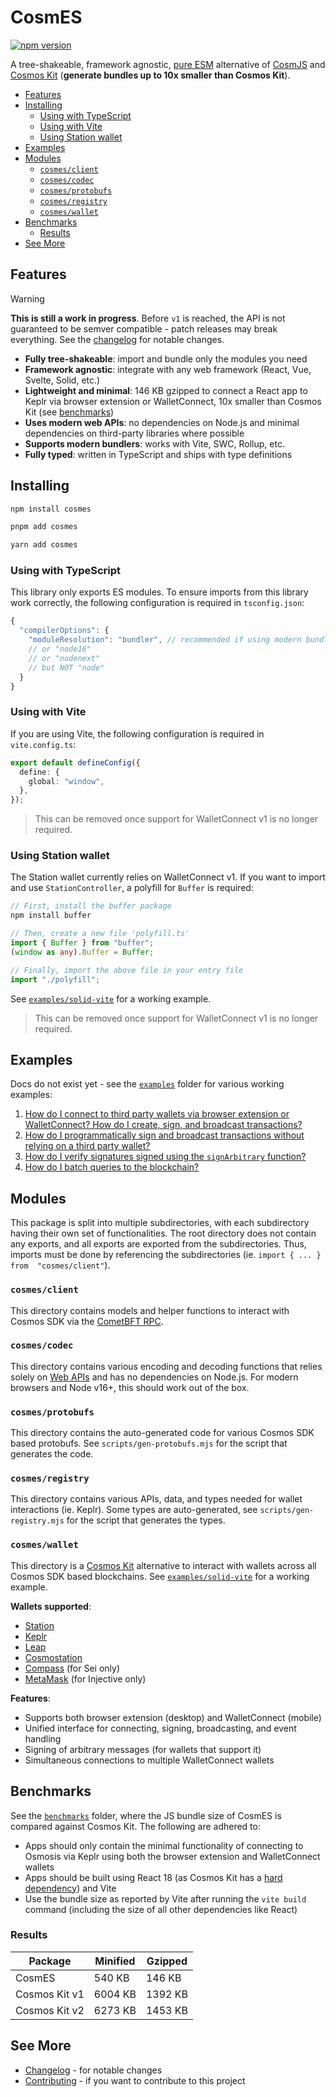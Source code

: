<!-- omit in toc -->
# CosmES

[![npm version](https://badge.fury.io/js/cosmes.svg)](https://www.npmjs.com/package/cosmes)

A tree-shakeable, framework agnostic, [pure ESM](https://gist.github.com/sindresorhus/a39789f98801d908bbc7ff3ecc99d99c) alternative of [CosmJS](https://github.com/cosmos/cosmjs) and [Cosmos Kit](https://cosmoskit.com) (**generate bundles up to 10x smaller than Cosmos Kit**).

- [Features](#features)
- [Installing](#installing)
  - [Using with TypeScript](#using-with-typescript)
  - [Using with Vite](#using-with-vite)
  - [Using Station wallet](#using-station-wallet)
- [Examples](#examples)
- [Modules](#modules)
  - [`cosmes/client`](#cosmesclient)
  - [`cosmes/codec`](#cosmescodec)
  - [`cosmes/protobufs`](#cosmesprotobufs)
  - [`cosmes/registry`](#cosmesregistry)
  - [`cosmes/wallet`](#cosmeswallet)
- [Benchmarks](#benchmarks)
  - [Results](#results)
- [See More](#see-more)

## Features

> [!WARNING]  
> **This is still a work in progress**. Before `v1` is reached, the API is not guaranteed to be semver compatible - patch releases may break everything. See the [changelog](./CHANGELOG.md) for notable changes.

- **Fully tree-shakeable**: import and bundle only the modules you need
- **Framework agnostic**: integrate with any web framework (React, Vue, Svelte, Solid, etc.)
- **Lightweight and  minimal**: 146 KB gzipped to connect a React app to Keplr via browser extension or WalletConnect, 10x smaller than Cosmos Kit (see [benchmarks](#benchmarks))
- **Uses modern web APIs**: no dependencies on Node.js and minimal dependencies on third-party libraries where possible
- **Supports modern bundlers**: works with Vite, SWC, Rollup, etc.
- **Fully typed**: written in TypeScript and ships with type definitions

## Installing

```sh
npm install cosmes

pnpm add cosmes

yarn add cosmes
```

### Using with TypeScript

This library only exports ES modules. To ensure imports from this library work correctly, the following configuration is required in `tsconfig.json`:

```ts
{
  "compilerOptions": {
    "moduleResolution": "bundler", // recommended if using modern bundlers
    // or "node16" 
    // or "nodenext"
    // but NOT "node"
  }
}
```

### Using with Vite

If you are using Vite, the following configuration is required in `vite.config.ts`:

```ts
export default defineConfig({
  define: {
    global: "window",
  },
});
```

> This can be removed once support for WalletConnect v1 is no longer required.

### Using Station wallet

The Station wallet currently relies on WalletConnect v1. If you want to import and use `StationController`, a polyfill for `Buffer` is required:

```ts
// First, install the buffer package
npm install buffer

// Then, create a new file 'polyfill.ts'
import { Buffer } from "buffer";
(window as any).Buffer = Buffer;

// Finally, import the above file in your entry file
import "./polyfill";
```

See [`examples/solid-vite`](./examples/solid-vite) for a working example.

> This can be removed once support for WalletConnect v1 is no longer required.

## Examples

Docs do not exist yet - see the [`examples`](./examples) folder for various working examples:

1. [How do I connect to third party wallets via browser extension or WalletConnect? How do I create, sign, and broadcast transactions?](./examples/solid-vite)
2. [How do I programmatically sign and broadcast transactions without relying on a third party wallet?](./examples/mnemonic-wallet)
3. [How do I verify signatures signed using the `signArbitrary` function?](./examples/verify-signatures)
4. [How do I batch queries to the blockchain?](./examples/batch-query)

## Modules

This package is split into multiple subdirectories, with each subdirectory having their own set of functionalities. The root directory does not contain any exports, and all exports are exported from the subdirectories. Thus, imports must be done by referencing the subdirectories (ie. `import { ... } from  "cosmes/client"`).

### `cosmes/client`

This directory contains models and helper functions to interact with Cosmos SDK via the [CometBFT RPC](https://docs.cosmos.network/v0.50/core/grpc_rest#cometbft-rpc).

### `cosmes/codec`

This directory contains various encoding and decoding functions that relies solely on [Web APIs](https://developer.mozilla.org/en-US/docs/Web/API) and has no dependencies on Node.js. For modern browsers and Node v16+, this should work out of the box.

### `cosmes/protobufs`

This directory contains the auto-generated code for various Cosmos SDK based protobufs. See `scripts/gen-protobufs.mjs` for the script that generates the code.

### `cosmes/registry`

This directory contains various APIs, data, and types needed for wallet interactions (ie. Keplr). Some types are auto-generated, see `scripts/gen-registry.mjs` for the script that generates the types.

### `cosmes/wallet`

This directory is a [Cosmos Kit](https://cosmoskit.com) alternative to interact with wallets across all Cosmos SDK based blockchains. See [`examples/solid-vite`](./examples/solid-vite) for a working example.

**Wallets supported**:

- [Station](https://docs.terra.money/learn/station/)
- [Keplr](https://www.keplr.app/)
- [Leap](https://www.leapwallet.io/)
- [Cosmostation](https://wallet.cosmostation.io/)
- [Compass](https://compasswallet.io/) (for Sei only)
- [MetaMask](https://metamask.io/) (for Injective only)

**Features**:

- Supports both browser extension (desktop) and WalletConnect (mobile)
- Unified interface for connecting, signing, broadcasting, and event handling
- Signing of arbitrary messages (for wallets that support it)
- Simultaneous connections to multiple WalletConnect wallets

## Benchmarks

See the [`benchmarks`](./benchmarks) folder, where the JS bundle size of CosmES is compared against Cosmos Kit. The following are adhered to:

- Apps should only contain the minimal functionality of connecting to Osmosis via Keplr using both the browser extension and WalletConnect wallets
- Apps should be built using React 18 (as Cosmos Kit has a [hard dependency](https://docs.cosmoskit.com/get-started)) and Vite
- Use the bundle size as reported by Vite after running the `vite build` command (including the size of all other dependencies like React)

### Results

| Package       | Minified | Gzipped |
|---------------|----------|---------|
| CosmES        | 540 KB   | 146 KB  |
| Cosmos Kit v1 | 6004 KB  | 1392 KB |
| Cosmos Kit v2 | 6273 KB  | 1453 KB |

## See More

- [Changelog](./CHANGELOG.md) - for notable changes
- [Contributing](./CONTRIBUTING.md) - if you want to contribute to this project
